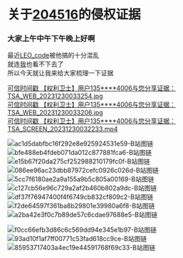 <meta name="referrer" content="never">

# 关于[204516](https://space.bilibili.com/204516/dynamic)的侵权证据


### 大家上午中午下午晚上好啊
最近[LEO_code](https://space.bilibili.com/485405395/dynamic)被他搞的十分混乱<br>
就连[我](https://space.bilibili.com/524486358/dynamic)也看不下去了<br>
所以今天就让我来给大家梳理一下证据<br>

[可信时间戳 【权利卫士】用户135\*\*\*\*4006与您分享证据：TSA_WEB_20231230033254.jpg](https://sharing.tsa.cn/?randomKey=cHMTAwMDI1MzM3MA)<br>
[可信时间戳 【权利卫士】用户135\*\*\*\*4006与您分享证据：TSA_WEB_20231230033206.jpg](https://sharing.tsa.cn/?randomKey=P5MTAwMDI1MzM2OQ)<br>
[可信时间戳 【权利卫士】用户135\*\*\*\*4006与您分享证据：TSA_SCREEN_20231230032233.mp4](https://sharing.tsa.cn/?randomKey=34MTAwMDI1MzM2OA)<br>

![ac1d5dabfbc16f292e8e925924531e59-B站图链](https://i0.hdslb.com/bfs/mall/mall/ac/1d/ac1d5dabfbc16f292e8e925924531e59.jpg)
![bfe488eb4fdeb071da012c877881fca6-B站图链](https://i0.hdslb.com/bfs/mall/mall/bf/e4/bfe488eb4fdeb071da012c877881fca6.jpg)
![e15b67f20da275cf252988210179fc0f-B站图链](https://i0.hdslb.com/bfs/mall/mall/e1/5b/e15b67f20da275cf252988210179fc0f.jpg)
![086ee96ac23dbb87972cefc0926c026d-B站图链](https://i0.hdslb.com/bfs/mall/mall/08/6e/086ee96ac23dbb87972cefc0926c026d.jpg)
![5cc7f6180ae2a9a155a9b5c805a00169-B站图链](https://i0.hdslb.com/bfs/mall/mall/5c/c7/5cc7f6180ae2a9a155a9b5c805a00169.jpg)
![c127cb56e96c729a2af2b460b802a9dc-B站图链](https://i0.hdslb.com/bfs/mall/mall/c1/27/c127cb56e96c729a2af2b460b802a9dc.jpg)
![df37f76947400f4f6749cb832cf809c2-B站图链](https://i0.hdslb.com/bfs/mall/mall/df/37/df37f76947400f4f6749cb832cf809c2.jpg)
![f2de64597f361ba8b29801e39980a6f8-B站图链](https://i0.hdslb.com/bfs/mall/mall/f2/de/f2de64597f361ba8b29801e39980a6f8.jpg)
![a2ba42e3f0c7b89de57c6cdae97688e5-B站图链](https://i0.hdslb.com/bfs/mall/mall/a2/ba/a2ba42e3f0c7b89de57c6cdae97688e5.jpg)

![f0cc66efb3d86c6c569dd94e345e1b97-B站图链](https://i0.hdslb.com/bfs/mall/mall/f0/cc/f0cc66efb3d86c6c569dd94e345e1b97.jpg)
![93ad10f1af7ff00771c53fad618cc9ce-B站图链](https://i0.hdslb.com/bfs/mall/mall/93/ad/93ad10f1af7ff00771c53fad618cc9ce.jpg)
![85953717403a4ec19e44591768f69c33-B站图链](https://i0.hdslb.com/bfs/mall/mall/85/95/85953717403a4ec19e44591768f69c33.jpg)

